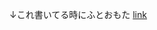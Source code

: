 ↓これ書いてる時にふとおもた
[link](obsidian://open?vault=obsidian_competitive_programming&file=%E3%83%86%E3%82%AF%E3%83%8B%E3%83%83%E3%82%AF%2F(%E6%8A%BD%E8%B1%A1)%E8%80%83%E3%81%88%E6%96%B9%E3%83%BB%E5%8E%9F%E7%90%86%E5%8E%9F%E5%89%87)